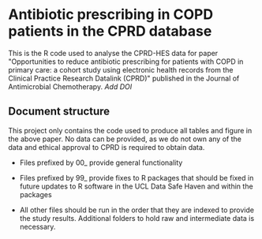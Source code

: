 # Antibiotic prescribing in COPD patients in the CPRD database
This is the R code used to analyse the CPRD-HES data for paper "Opportunities to reduce antibiotic prescribing for patients with COPD in primary care: a cohort study using electronic health records from the Clinical Practice Research Datalink (CPRD)" published in the Journal of Antimicrobial Chemotherapy. *Add DOI*

## Document structure
This project only contains the code used to produce all tables and figure in the above paper. No data can be provided, as we do not own any of the data and ethical approval to CPRD is required to obtain data. 

* Files prefixed by 00_ provide general functionality

* Files prefixed by 99_ provide fixes to R packages that should be fixed in future updates to R software in the UCL Data Safe Haven and within the packages

* All other files should be run in the order that they are indexed to provide the study results. Additional folders to hold raw and intermediate data is necessary. 
